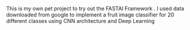 This is my own pet project to try out the FASTAI Framework .
I used data downloaded from google to implement a fruit image classifier for 20 different classes using CNN architecture and Deep Learning
